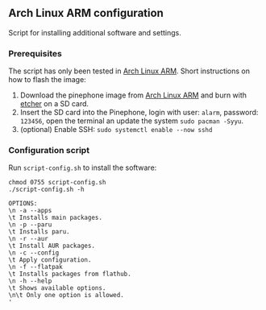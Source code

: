 ## Arch Linux ARM configuration

Script for installing additional software and settings.

### Prerequisites 

The script has only been tested in [Arch Linux ARM](https://github.com/dreemurrs-embedded/Pine64-Arch). Short instructions on how to flash the image:

1. Download the pinephone image from [Arch Linux ARM](https://github.com/dreemurrs-embedded/Pine64-Arch/releases) and burn with [etcher](https://github.com/balena-io/etcher) on a SD card.
2. Insert the SD card into the Pinephone, login with user: `alarm`, password: `123456`, open the terminal an update the system `sudo pacman -Syyu`.
3. (optional) Enable SSH: `sudo systemctl enable --now sshd`

### Configuration script

Run `script-config.sh` to install the software:

```
chmod 0755 script-config.sh
./script-config.sh -h

OPTIONS:
\n -a --apps
\t Installs main packages.
\n -p --paru
\t Installs paru.
\n -r --aur
\t Install AUR packages.
\n -c --config
\t Apply configuration.
\n -f --flatpak
\t Installs packages from flathub.
\n -h --help
\t Shows available options.
\n\t Only one option is allowed.
'
```



